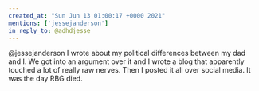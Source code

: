 ```yaml
---
created_at: "Sun Jun 13 01:00:17 +0000 2021"
mentions: ['jessejanderson']
in_reply_to: @adhdjesse
---
```


@jessejanderson I wrote about my political differences between my dad and I.  We got into an argument over it and I wrote a blog that apparently touched a lot of really raw nerves. Then I posted it all over social media. It was the day RBG died.